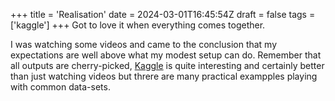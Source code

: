 +++
title = 'Realisation'
date = 2024-03-01T16:45:54Z
draft = false
tags = ['kaggle']
+++
Got to love it when everything comes together.

I was watching some videos and came to the conclusion that my expectations are well above what my modest setup can do.
Remember that all outputs are cherry-picked, [Kaggle](https://www.kaggle.com/) is quite interesting and certainly better than just watching videos but threre are many practical exampples playing with common data-sets.
